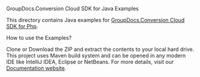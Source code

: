 GroupDocs.Conversion Cloud SDK for Java Examples

This directory contains Java examples for [GroupDocs.Conversion Cloud SDK for Php](https://products.groupdocs.cloud/conversion/php).

How to use the Examples?

Clone or Download the ZIP and extract the contents to your local hard drive. This project uses Maven build system and can be opened in any modern IDE like IntelliJ IDEA, Eclipse or NetBeans. For more details, visit our [Documentation website](https://docs.groupdocs.cloud/display/conversioncloud/Home).
